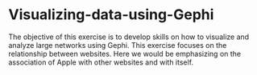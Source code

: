 # Visualizing-data-using-Gephi
The objective of this exercise is to develop skills on how to visualize and analyze large networks using Gephi. This exercise focuses on the relationship between websites. Here we would be emphasizing on the association of Apple with other websites and with itself. 
